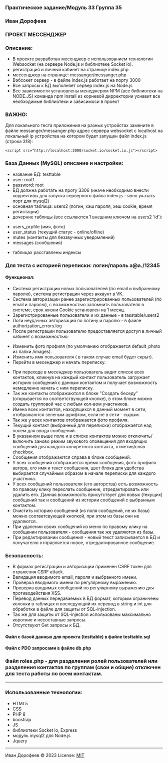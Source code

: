 ### Практическое задание/Модуль 33 Группа 35
### Иван Дорофеев
### ПРОЕКТ МЕССЕНДЖЕР

### Описание:
+ В проекте разработан месенджер с использованием технологии Websocket (на сервере Node.js  и библиотеке Socket io).
+ регистрация и личный кабинет на странице index.php
+ мессенджер на странице: messanger/messanger.php
+ Вэбсокет сервер - в файле index.js работает на порту 3000
+ Все запросы к БД выполняет сервер index.js на Node.js
+ Все зависимости установлены менеджером NPM (все библиотеки на NODE.JS) команда npm install из корневой дирректории уснавит все необходимые библиотеки и зависимоси в проект

### ВАЖНО:
Для локального теста приложения на разных устройстах замените в файле messanger/messanger.php адрес сервера websocket с localhost на локальный ip устройства на котором будет запущен файл index.js (строка 318):
```
<script src="http://localhost:3000/socket.io/socket.io.js"></script>
```
### База Данных (MySQL) описание и настройки:
+ название БД: testtable
+ user: root1
+ password: root
+ БД должна работать на проту 3306 (иначе необходимо внести коррективы для запуска серверного файла index.js - явно указать порт для mysql2)
+ основная таблица: users2 (логин, хэш пароля, хеш cookie, время регистации)
+ дочерние таблицы (все ссылаются 1 внешним ключом на users2 'id'):
- users_prpfile (имя, фото)
- user_status (текущий статус - online/ofline)
- mutes (контакты для беззвучных уведомлений)
- messages (сообшения)
+ таблицах расставлены индексы

### Для теста с историей переписки: логин/пароль  a@a./12345

#### Функционал:
+ Система регистрации новых пользователей (по email и выбранному паролю), система регистрации через аккаунт в VK.
+ Система авторизации ранее зарегистрированных пользователей (по email и паролю), с возможностью запомнить пользователя в системе, срок жизни Cookie установлен на 1 месяц.
+ Зарегистрированные пользователи и их данные - в tasstable/users2
+ Логи неудачных авторизаций по логину и паролю - в файле authorization_errors.log
+ После регистрации пользователю предоставляется доступ в личный кабинет с возможностью:
- Изменить фото профиля (по умолчанию отображается default_photo из папки /images).
- Изменить имя пользователя ( в таком случае email будет скрыт).
- Перейти в месенджер и начать переписку.
+ При переходе в месенджер пользователь видит список всех контактов, кликнув на каждый контакт пользователь загружает историю соoбщений с данным контактом и получает возможность немедленно начать с ним переписку.
+ Так же контакты отображаются в блоке "Создать беседу" (открывается по соответствующей кнопке), в этом блоке можно создать групповой час с любым кол-вом участников.
+ Имена всех контактов, находящихся в данный момент в сети, отображаются зеленым шрифтом, если не в сети - сырым.
+ Так же у всех контактов отображается фото профиля.
+ Текущий контакт (выбранный для переписки) отображается над полем для ввода сообщений.
+ В указанном выше поле и в списке контактов можно отключить/включить заново режим звукового оповещения для входящих сообщений для каждого конкретного контакта, отметив/сняв checkbox.
+ Сообщения отображаются справа в блоке сообщений.
+ У всех сообщений отображается время сообщения, фото профиля автора, его имя и текст сообщения, цвет блока для удобства выбирается случайным образом в начале переписки для каждого участника.
+ У всех соoбщений пользователя (его авторства) есть возможность по правому клику переслать сообщение, отредактировать или удалить его. Данная возможность присутствует для новых (текущих) сообщений так и соoбщений из истории сообщений с выбранным контактом.
+ Очистить историю сообщений (из поля сообщений, не их базы) можно соответсвующей кнопкой, при этом из базы они не удаляются.
+ При удалении своих сообщений из меню по правому клику на сообщении пользователя - сообщения так же удаляются из базы.
+ При редактировании сообщения - новый текст записывается в БД и получателю отправляется новое, отредактированное сообщение.

### Безопасность:
+ В формах регистрации и авторизации применен CSRF токен для отражения CSRF attack.
+ Валидация вводимого email, пароля и выбранного имени.
+ Проверка вводимого имени по регулярному выражению.
+ Проверка вводимых соoбщений по регулярному выражению для противодействия XSS.
+ Перевод данных передаваемых в БД формат, которым ограничены колонки в таблицах и последующий их перевод в string и int для обработки в файле для защиты от SQL-injection.
+ Так же для защиты от SQL-injection использованы максимально короткие и несоставные запросы.
+ Отсутствуют Get запросы к БД.


 
#### Файл с базой данных для проекта (testtable) в файле testtable.sql 
#### Файл с PDO запросами в файле db.php

### Файл roles.php - для разделения ролей пользователей или разделения контактов по группам (свои и общие) отключен для теста работы по всем контактам.


---
### Использованные технологии:
+ HTML5
+ CSS
+ PHP 8
+ boostrap 
+ JS
+ библиотеки Socket io, Express
+ модуль mysql2 для Node.js
+ Jquery




---
Иван Дорофеев &copy; 2023
License: [MIT](https://mit-license.org/)



